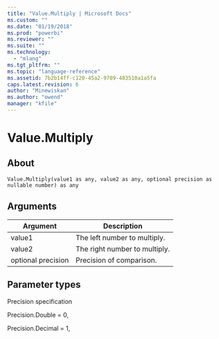 ```yaml
---
title: "Value.Multiply | Microsoft Docs"
ms.custom: ""
ms.date: "01/19/2018"
ms.prod: "powerbi"
ms.reviewer: ""
ms.suite: ""
ms.technology: 
  - "mlang"
ms.tgt_pltfrm: ""
ms.topic: "language-reference"
ms.assetid: 7b2b14ff-c120-45a2-9709-483510a1a5fa
caps.latest.revision: 6
author: "Minewiskan"
ms.author: "owend"
manager: "kfile"
---
```

# Value.Multiply

  
## About  
  
```  
Value.Multiply(value1 as any, value2 as any, optional precision as nullable number) as any  
```  
  
## Arguments  
  
|Argument|Description|  
|------------|---------------|  
|value1|The left number to multiply.|  
|value2|The right number to multiply.|  
|optional precision|Precision of comparison.|  
  
## <a name="__toc360789751"></a>Parameter types  
Precision specification  
  
Precision.Double   = 0,  
  
Precision.Decimal = 1,  
  
